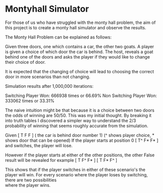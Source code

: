 # Montyhall Simulator
For those of us who have struggled with the monty hall problem, the aim of this project is to create a monty hall simulator and observe the results.

The Monty Hall Problem can be explained as follows:

Given three doors, one which contains a car, the other two goats.
A player is given a choice of which door the car is behind.
The host, reveals a goat behind one of the doors and asks the player if they would like to change their choice of door.

It is expected that the changing of choice will lead to choosing the correct door in more scenarios than not changing.

Simulation results after 1,000,000 iterations:

Switching Player Won: 666938 times or 66.69%
Non Switching Player Won: 333062 times or 33.31%


The naive intuition might be that because it is a choice between two doors the odds of winning are 50/50.
This was my initial thought. By breaking it into truth tables I discovered a simpler way to understand the 2/3 probability of winning that seems roughly accurate from the simulation.


Given [ T F F ] ( the car is behind door number 1)
(^ shows player choice, * shows door that can be opened)
If the player starts at position 0  [ T^ F* F* ] and switches, the player will lose.

 However if the player starts at either of the other positions, the other False result will be revealed for example
 [ T F^ F* ] [ T F* F^ ] 

  This shows that if the player switches in either of these scenario's the player will win. For every scenario where the player loses by switching, there are two possibilities     
  where the player wins. 
           
                                      
                                   

